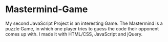 # Mastermind-Game
My second JavaScript Project is an interesting Game. The Mastermind is a puzzle Game, in which one player tries to guess the code their opponent comes up with. I made it with HTML/CSS, JavaScript and jQuery.
